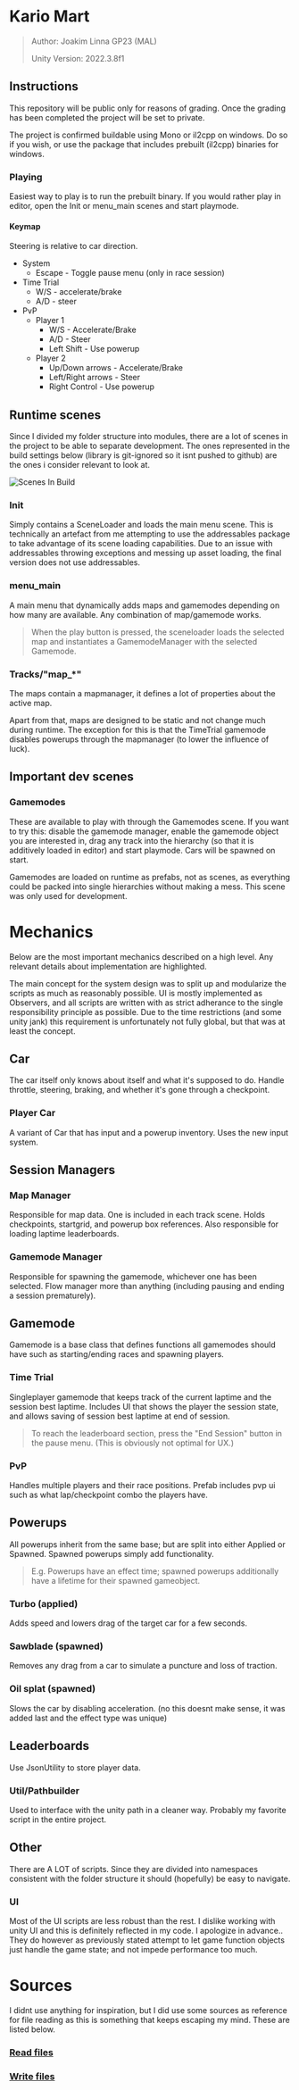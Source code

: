 # Kario Mart
> Author: Joakim Linna GP23 (MAL)
>
> Unity Version: 2022.3.8f1

## Instructions
This repository will be public only for reasons of grading. Once the grading has been completed the project will be set to private.

The project is confirmed buildable using Mono or il2cpp on windows. Do so if you wish, or use the package that includes prebuilt (il2cpp) binaries for windows.

### Playing
Easiest way to play is to run the prebuilt binary. If you would rather play in editor, open the Init or menu_main scenes and start playmode.

#### Keymap
Steering is relative to car direction.
- System
    - Escape - Toggle pause menu (only in race session)
- Time Trial
    - W/S - accelerate/brake
    - A/D - steer
- PvP
    - Player 1
        - W/S - Accelerate/Brake
        - A/D - Steer
        - Left Shift - Use powerup
    - Player 2
        - Up/Down arrows - Accelerate/Brake
        - Left/Right arrows - Steer
        - Right Control - Use powerup

## Runtime scenes
Since I divided my folder structure into modules, there are a lot of scenes in the project to be able to separate development. The ones represented in the build settings below (library is git-ignored so it isnt pushed to github) are the ones i consider relevant to look at.

![Scenes In Build](readme_imgs/build_settings.png)

### Init
Simply contains a SceneLoader and loads the main menu scene. This is technically an artefact from me attempting to use the addressables package to take advantage of its scene loading capabilities. Due to an issue with addressables throwing exceptions and messing up asset loading, the final version does not use addressables.

### menu_main
A main menu that dynamically adds maps and gamemodes depending on how many are available. Any combination of map/gamemode works.

> When the play button is pressed, the sceneloader loads the selected map and instantiates a GamemodeManager with the selected Gamemode.

### Tracks/"map_*"
The maps contain a mapmanager, it defines a lot of properties about the active map.

Apart from that, maps are designed to be static and not change much during runtime. The exception for this is that the TimeTrial gamemode disables powerups through the mapmanager (to lower the influence of luck).

## Important dev scenes

### Gamemodes
These are available to play with through the Gamemodes scene. If you want to try this: disable the gamemode manager, enable the gamemode object you are interested in, drag any track into the hierarchy (so that it is additively loaded in editor) and start playmode. Cars will be spawned on start.

Gamemodes are loaded on runtime as prefabs, not as scenes, as everything could be packed into single hierarchies without making a mess. This scene was only used for development.

# Mechanics
Below are the most important mechanics described on a high level. Any relevant details about implementation are highlighted.

The main concept for the system design was to split up and modularize the scripts as much as reasonably possible. UI is mostly implemented as Observers, and all scripts are written with as strict adherance to the single responsibility principle as possible. Due to the time restrictions (and some unity jank) this requirement is unfortunately not fully global, but that was at least the concept.

## Car
The car itself only knows about itself and what it's supposed to do. Handle throttle, steering, braking, and whether it's gone through a checkpoint.

### Player Car
A variant of Car that has input and a powerup inventory. Uses the new input system.

## Session Managers
### Map Manager
Responsible for map data. One is included in each track scene. Holds checkpoints, startgrid, and powerup box references. Also responsible for loading laptime leaderboards.
### Gamemode Manager
Responsible for spawning the gamemode, whichever one has been selected. Flow manager more than anything (including pausing and ending a session prematurely).

## Gamemode
Gamemode is a base class that defines functions all gamemodes should have such as starting/ending races and spawning players.

### Time Trial
Singleplayer gamemode that keeps track of the current laptime and the session best laptime. Includes UI that shows the player the session state, and allows saving of session best laptime at end of session.

> To reach the leaderboard section, press the "End Session" button in the pause menu. (This is obviously not optimal for UX.)

### PvP
Handles multiple players and their race positions. Prefab includes pvp ui such as what lap/checkpoint combo the players have.

## Powerups
All powerups inherit from the same base; but are split into either Applied or Spawned. Spawned powerups simply add functionality.
> E.g. Powerups have an effect time; spawned powerups additionally have a lifetime for their spawned gameobject.

### Turbo (applied)
Adds speed and lowers drag of the target car for a few seconds.

### Sawblade (spawned)
Removes any drag from a car to simulate a puncture and loss of traction.

### Oil splat (spawned)
Slows the car by disabling acceleration. (no this doesnt make sense, it was added last and the effect type was unique)

## Leaderboards
Use JsonUtility to store player data.
### Util/Pathbuilder
Used to interface with the unity path in a cleaner way. Probably my favorite script in the entire project.

## Other
There are A LOT of scripts. Since they are divided into namespaces consistent with the folder structure it should (hopefully) be easy to navigate. 

### UI
Most of the UI scripts are less robust than the rest. I dislike working with unity UI and this is definitely reflected in my code. I apologize in advance..
They do however as previously stated attempt to let game function objects just handle the game state; and not impede performance too much.

# Sources
I didnt use anything for inspiration, but I did use some sources as reference for file reading as this is something that keeps escaping my mind. These are listed below.

### [Read files](https://www.c-sharpcorner.com/UploadFile/mahesh/how-to-read-a-text-file-in-C-Sharp/)

### [Write files](https://www.c-sharpcorner.com/article/c-sharp-write-to-file/)